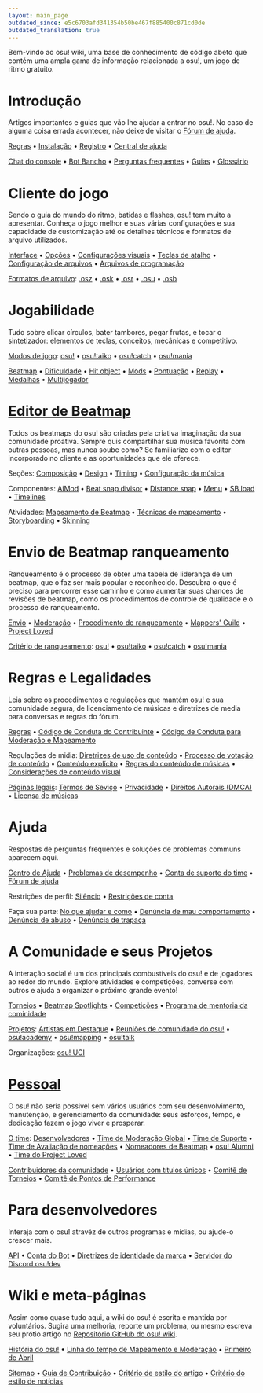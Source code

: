 ```yaml
---
layout: main_page
outdated_since: e5c6703afd341354b50be467f885400c871cd0de
outdated_translation: true
---
```


<div class="wiki-main-page__blurb">
Bem-vindo ao osu! wiki, uma base de conhecimento de código abeto que contém uma ampla gama de informação relacionada a osu!, um jogo de ritmo gratuito.
</div>

<div class="wiki-main-page__panels">
<div class="wiki-main-page-panel wiki-main-page-panel--full">

# Introdução

Artigos importantes e guias que vão lhe ajudar a entrar no osu!. No caso de alguma coisa errada acontecer, não deixe de visitar o [Fórum de ajuda](https://osu.ppy.sh/forum/5).

[Regras](/wiki/Rules) • [Instalação](/wiki/Client/Installation) • [Registro](/wiki/Registration) • [Central de ajuda](/wiki/Help_centre)

[Chat do console](/wiki/Client/Interface/Chat_console) • [Bot Bancho](/wiki/BanchoBot) • [Perguntas frequentes](/wiki/FAQ) • [Guias](/wiki/Guides) • [Glossário](/wiki/Glossary)

</div>
<div class="wiki-main-page-panel">

# Cliente do jogo

Sendo o guia do mundo do ritmo, batidas e flashes, osu! tem muito a apresentar. Conheça o jogo melhor e suas várias configurações e sua capacidade de customização até os detalhes técnicos e formatos de arquivo utilizados.

[Interface](/wiki/Client/Interface) • [Opções](/wiki/Client/Options) • [Configurações visuais](/wiki/Client/Interface/Visual_settings) • [Teclas de atalho](/wiki/Client/Keyboard_shortcuts) • [Configuração de arquivos](/wiki/Client/Program_files/User_configuration_file) • [Arquivos de programação](/wiki/Client/Program_files)

[Formatos de arquivo](/wiki/Client/File_formats): [.osz](/wiki/osu!_File_Formats/Osz_(file_format)) • [.osk](/wiki/osu!_File_Formats/Osk_(file_format)) • [.osr](/wiki/osu!_File_Formats/Osr_(file_format)) • [.osu](/wiki/osu!_File_Formats/Osu_(file_format)) • [.osb](/wiki/osu!_File_Formats/Osb_(file_format))

</div>
<div class="wiki-main-page-panel">

# Jogabilidade

Tudo sobre clicar círculos, bater tambores, pegar frutas, e tocar o sintetizador: elementos de teclas, conceitos, mecânicas e competitivo.

[Modos de jogo](/wiki/Game_mode): [osu!](/wiki/Game_mode/osu!) • [osu!taiko](/wiki/Game_mode/osu!taiko) • [osu!catch](/wiki/Game_mode/osu!catch) • [osu!mania](/wiki/Game_mode/osu!mania)

[Beatmap](/wiki/Beatmap) • [Dificuldade](/wiki/Beatmap/Difficulty) • [Hit object](/wiki/Hit_object) • [Mods](/wiki/Game_modifier) • [Pontuação](/wiki/Gameplay/Score) • [Replay](/wiki/Gameplay/Replay) • [Medalhas](/wiki/Medals) • [Multijogador](/wiki/Client/Interface/Multiplayer)

</div>
<div class="wiki-main-page-panel">

# [Editor de Beatmap](/wiki/Client/Beatmap_editor)

Todos os beatmaps do osu! são criadas pela criativa imaginação da sua comunidade proativa. Sempre quis compartilhar sua música favorita com outras pessoas, mas nunca soube como? Se familiarize com o editor incorporado no cliente e as oportunidades que ele oferece.

Seções: [Composição](/wiki/Client/Beatmap_editor/Compose) • [Design](/wiki/Client/Beatmap_editor/Design) • [Timing](/wiki/Client/Beatmap_editor/Timing) • [Configuração da música](/wiki/Client/Beatmap_editor/Song_Setup)

Componentes: [AiMod](/wiki/Client/Beatmap_editor/AiMod) • [Beat snap divisor](/wiki/Client/Beatmap_editor/Beat_Snap_Divisor) • [Distance snap](/wiki/Client/Beatmap_editor/Distance_snap) • [Menu](/wiki/Client/Beatmap_editor/Menu) • [SB load](/wiki/Client/Beatmap_editor/SB_Load) • [Timelines](/wiki/Client/Beatmap_editor/Timelines)

Atividades: [Mapeamento de Beatmap](/wiki/Beatmapping) • [Técnicas de mapeamento](/wiki/Mapping_techniques) • [Storyboarding](/wiki/Storyboard#storyboarding) • [Skinning](/wiki/Skinning)

</div>
<div class="wiki-main-page-panel">

# Envio de Beatmap ranqueamento

Ranqueamento é o processo de obter uma tabela de liderança de um beatmap, que o faz ser mais popular e reconhecido. Descubra o que é preciso para percorrer esse caminho e como aumentar suas chances de revisões de beatmap, como os procedimentos de controle de qualidade e o processo de ranqueamento.

[Envio](/wiki/Submission) • [Moderação](/wiki/Modding) • [Procedimento de ranqueamento](/wiki/Beatmap_ranking_procedure) • [Mappers' Guild](/wiki/Community/Mappers_Guild) • [Project Loved](/wiki/Community/Project_Loved)

[Critério de ranqueamento](/wiki/Ranking_Criteria): [osu!](/wiki/Ranking_Criteria/osu!) • [osu!taiko](/wiki/Ranking_Criteria/osu!taiko) • [osu!catch](/wiki/Ranking_Criteria/osu!catch) • [osu!mania](/wiki/Ranking_Criteria/osu!mania)

</div>
<div class="wiki-main-page-panel">

# Regras e Legalidades

Leia sobre os procedimentos e regulações que mantém osu! e sua comunidade segura, de licenciamento de músicas e diretrizes de media para conversas e regras do fórum.

[Regras](/wiki/Rules) • [Código de Conduta do Contribuinte](/wiki/Contributor_Code_of_Conduct) • [Código de Conduta para Moderação e Mapeamento](/wiki/Rules/Code_of_Conduct_for_Modding_and_Mapping)

Regulações de midia: [Diretrizes de uso de conteúdo](/wiki/Rules/Content_Usage_Guidelines) • [Processo de votação de conteúdo](/wiki/Rules/Content_Voting_Process) • [Conteúdo explícito](/wiki/Rules/Explicit_Content) • [Regras do conteúdo de músicas](/wiki/Rules/Song_Content_Rules) • [Considerações de conteúdo visual](/wiki/Rules/Visual_Content_Considerations)

[Páginas legais](/wiki/Legal): [Termos de Seviço](/wiki/Legal/Terms) • [Privacidade](/wiki/Legal/Privacy) • [Direitos Autorais (DMCA)](/wiki/Legal/Copyright) • [Licensa de músicas](/wiki/Legal/Music_licensing)

</div>
<div class="wiki-main-page-panel">

# Ajuda

Respostas de perguntas frequentes e soluções de problemas communs aparecem aqui.

[Centro de Ajuda](/wiki/Help_centre) • [Problemas de desempenho](/wiki/Performance_troubleshooting) • [Conta de suporte do time](/wiki/People/The_Team/Account_support_team) • [Fórum de ajuda](https://osu.ppy.sh/forum/5)

Restrições de perfil: [Silêncio](/wiki/Silence) • [Restrições de conta](/wiki/Help_centre/Account_restrictions)

Faça sua parte: [No que ajudar e como](/wiki/Community/How_you_can_help!) • [Denúncia de mau comportamento](/wiki/Reporting_bad_behaviour) • [Denúncia de abuso](/wiki/Reporting_bad_behaviour/Abuse) • [Denúncia de trapaça](/wiki/Reporting_bad_behaviour/Handling_foul_play)

</div>
<div class="wiki-main-page-panel">

# A Comunidade e seus Projetos

A interação social é um dos principais combustíveis do osu! e de jogadores ao redor do mundo. Explore atividades e competições, converse com outros e ajuda a organizar o próximo grande evento!

[Torneios](/wiki/Tournaments) • [Beatmap Spotlights](/wiki/Beatmap_Spotlights) • [Competições](/wiki/Contests) • [Programa de mentoria da cominidade](/wiki/Community/Community_Mentorship_Program)

[Projetos](/wiki/Community/Projects): [Artistas em Destaque](/wiki/Featured_Artists) • [Reuniões de comunidade do osu!](/wiki/Community/osu!_community_meetings) • [osu!academy](/wiki/Community/Video_series/osu!academy) • [osu!mapping](/wiki/Community/Video_series/osu!mapping) • [osu!talk](/wiki/Community/Video_series/osu!talk)

Organizações: [osu! UCI](/wiki/Community/Organisations/osu!_UCI)

</div>
<div class="wiki-main-page-panel">

# [Pessoal](/wiki/People)

O osu! não seria possivel sem vários usuários com seu desenvolvimento, manutenção, e gerenciamento da comunidade: seus esforços, tempo, e dedicação fazem o jogo viver e prosperar.

[O time](/wiki/People/The_Team): [Desenvolvedores](/wiki/People/The_Team/Developers) • [Time de Moderação Global](/wiki/People/The_Team/Global_Moderation_Team) • [Time de Suporte](/wiki/People/The_Team/Support_Team) • [Time de Avaliação de nomeações](/wiki/People/The_Team/Nomination_Assessment_Team) • [Nomeadores de Beatmap](/wiki/People/The_Team/Beatmap_Nominators) • [osu! Alumni](/wiki/People/The_Team/osu!_Alumni) • [Time do Project Loved](/wiki/People/The_Team/Project_Loved_Team)

[Contribuidores da comunidade](/wiki/People/Community_Contributors) • [Usuários com títulos únicos](/wiki/People/Users_with_unique_titles) • [Comitê de Torneios](/wiki/People/Tournament_Committee) • [Comitê de Pontos de Performance](/wiki/People/Performance_Points_Committee)

</div>
<div class="wiki-main-page-panel">

# Para desenvolvedores

Interaja com o osu! atravéz de outros programas e mídias, ou ajude-o crescer mais.

[API](/wiki/osu!api) • [Conta do Bot](/wiki/Bot_account) • [Diretrizes de identidade da marca](/wiki/Brand_identity_guidelines) • [Servidor do Discord osu!dev](/wiki/Community/osu!dev_Discord_server)

</div>
<div class="wiki-main-page-panel">

# Wiki e meta-páginas

Assim como quase tudo aqui, a wiki do osu! é escrita e mantida por voluntários. Sugira uma melhoria, reporte um problema, ou mesmo escreva seu prótio artigo no [Repositório GitHub do osu! wiki](https://github.com/ppy/osu-wiki).

[História do osu!](/wiki/History_of_osu!) • [Linha do tempo de Mapeamento e Moderação](/wiki/History_of_osu!/Mapping_and_Modding_Timeline) • [Primeiro de Abril](/wiki/History_of_osu!/April_Fools)

[Sitemap](/wiki/Sitemap) • [Guia de Contribuição](/wiki/osu!_wiki/Contribution_guide) • [Critério de estilo do artigo](/wiki/Article_styling_criteria) • [Critério do estilo de notícias](/wiki/News_styling_criteria)

</div>
</div>
